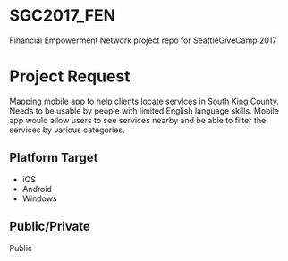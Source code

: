 # SGC2017_FEN
Financial Empowerment Network project repo for SeattleGiveCamp 2017

# Project Request
Mapping mobile app to help clients locate services in South King County. Needs to be usable by people with limited English language skills. Mobile app would allow users to see services nearby and be able to filter the services by various categories. 

## Platform Target
- iOS
- Android
- Windows
## Public/Private
Public
